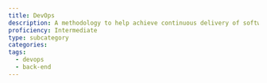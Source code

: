 ```yaml
---
title: DevOps
description: A methodology to help achieve continuous delivery of software-driven innovation
proficiency: Intermediate
type: subcategory
categories: 
tags:
  - devops
  - back-end
---
```

